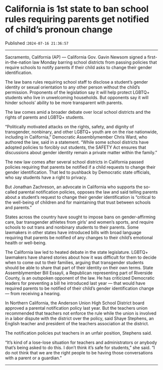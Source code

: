# California is 1st state to ban school rules requiring parents get notified of child’s pronoun change

Published :`2024-07-16 21:36:57`

---

Sacramento, California (AP) — California Gov. Gavin Newsom signed a first-in-the-nation law Monday barring school districts from passing policies that require schools to notify parents if their child asks to change their gender identification.

The law bans rules requiring school staff to disclose a student’s gender identity or sexual orientation to any other person without the child’s permission. Proponents of the legislation say it will help protect LGBTQ+ students who live in unwelcoming households. But opponents say it will hinder schools’ ability to be more transparent with parents.

The law comes amid a broader debate over local school districts and the rights of parents and LGBTQ+ students.

“Politically motivated attacks on the rights, safety, and dignity of transgender, nonbinary, and other LGBTQ+ youth are on the rise nationwide, including in California,” Democratic Assemblymember Chris Ward, who authored the law, said in a statement. “While some school districts have adopted policies to forcibly out students, the SAFETY Act ensures that discussions about gender identity remain a private matter within the family.”

The new law comes after several school districts in California passed policies requiring that parents be notified if a child requests to change their gender identification. That led to pushback by Democratic state officials, who say students have a right to privacy.

But Jonathan Zachreson, an advocate in California who supports the so-called parental notification policies, opposes the law and said telling parents about a student’s request to change their gender identification is “critical to the well-being of children and for maintaining that trust between schools and parents.”

States across the country have sought to impose bans on gender-affirming care, bar transgender athletes from girls’ and women’s sports, and require schools to out trans and nonbinary students to their parents. Some lawmakers in other states have introduced bills with broad language requiring that parents be notified of any changes to their child’s emotional health or well-being.

The California law led to heated debate in the state legislature. LGBTQ+ lawmakers have shared stories about how it was difficult for them to decide when to come out to their families, arguing that transgender students should be able to share that part of their identity on their own terms. State Assemblymember Bill Essayli, a Republican representing part of Riverside County, is an outspoken opponent of the law. He has criticized Democratic leaders for preventing a bill he introduced last year — that would have required parents to be notified of their child’s gender identification change — from receiving a hearing.

In Northern California, the Anderson Union High School District board approved a parental notification policy last year. But the teachers union recommended that teachers not enforce the rule while the union is involved in a labor dispute with the district over the policy, said Shaye Stephens, an English teacher and president of the teachers association at the district.

The notification policies put teachers in an unfair position, Stephens said.

“It’s kind of a lose-lose situation for teachers and administrators or anybody that’s being asked to do this. I don’t think it’s safe for students,” she said. “I do not think that we are the right people to be having those conversations with a parent or a guardian.”

---

